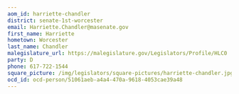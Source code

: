 ```yaml
---
aom_id: harriette-chandler
district: senate-1st-worcester
email: Harriette.Chandler@masenate.gov
first_name: Harriette
hometown: Worcester
last_name: Chandler
malegislature_url: https://malegislature.gov/Legislators/Profile/HLC0
party: D
phone: 617-722-1544
square_picture: /img/legislators/square-pictures/harriette-chandler.jpg
ocd_id: ocd-person/51061aeb-a4a4-470a-9618-4053cae39a48
---
```

